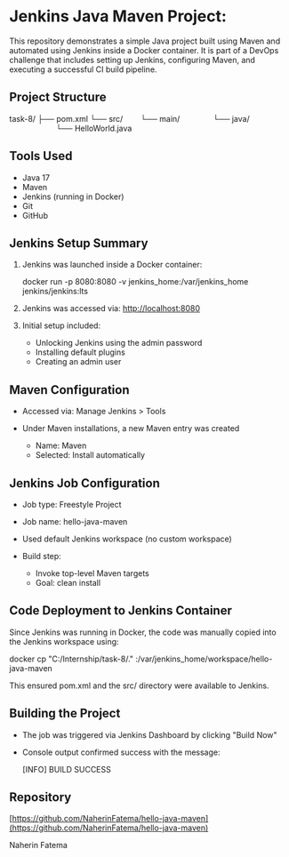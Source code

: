 # Jenkins Java Maven Project:

This repository demonstrates a simple Java project built using Maven and automated using Jenkins inside a Docker container. It is part of a DevOps challenge that includes setting up Jenkins, configuring Maven, and executing a successful CI build pipeline.

## Project Structure

task-8/
├── pom.xml
└── src/
  └── main/
    └── java/
      └── HelloWorld.java

## Tools Used

* Java 17
* Maven
* Jenkins (running in Docker)
* Git
* GitHub

## Jenkins Setup Summary

1. Jenkins was launched inside a Docker container:

   docker run -p 8080:8080 -v jenkins\_home:/var/jenkins\_home jenkins/jenkins\:lts

2. Jenkins was accessed via: [http://localhost:8080](http://localhost:8080)

3. Initial setup included:

   * Unlocking Jenkins using the admin password
   * Installing default plugins
   * Creating an admin user

## Maven Configuration

* Accessed via: Manage Jenkins > Tools
* Under Maven installations, a new Maven entry was created

  * Name: Maven
  * Selected: Install automatically

## Jenkins Job Configuration

* Job type: Freestyle Project
* Job name: hello-java-maven
* Used default Jenkins workspace (no custom workspace)
* Build step:

  * Invoke top-level Maven targets
  * Goal: clean install

## Code Deployment to Jenkins Container

Since Jenkins was running in Docker, the code was manually copied into the Jenkins workspace using:

docker cp "C:/Internship/task-8/." <container-name>:/var/jenkins\_home/workspace/hello-java-maven

This ensured pom.xml and the src/ directory were available to Jenkins.

## Building the Project

* The job was triggered via Jenkins Dashboard by clicking "Build Now"
* Console output confirmed success with the message:

  \[INFO] BUILD SUCCESS

## Repository

[https://github.com/NaherinFatema/hello-java-maven](https://github.com/NaherinFatema/hello-java-maven)

Naherin Fatema

